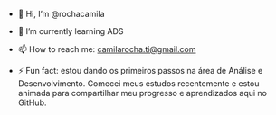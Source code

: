 - 👋 Hi, I’m @rochacamila
- 🌱 I’m currently learning ADS
- 📫 How to reach me: camilarocha.ti@gmail.com
- ⚡ Fun fact:
  estou dando os primeiros passos na área de Análise e Desenvolvimento. Comecei meus estudos recentemente e estou animada para compartilhar meu progresso e aprendizados aqui no GitHub.

  <!---
  
rochacamila/rochacamila is a ✨ special ✨ repository because its `README.md` (this file) appears on your GitHub profile.
You can click the Preview link to take a look at your changes.
--->
